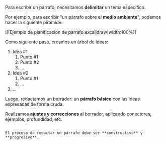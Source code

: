 Para escribir un párrafo, necesitamos **delimitar** un tema específico.

Por ejemplo, para escribir "un párrafo sobre el **medio ambiente**", podemos hacer la siguiente pirámide:

![[Ejemplo de planificacion de parrafo.excalidraw|width:100%]]

Como siguiente paso, creamos un árbol de ideas:

1. Idea #1
	1. Punto #1
	2. Punto #2
	3. ...
2. Idea #2
	1. Punto #1
	2. ...
3. ...

Luego, redactamos un borrador: un **párrafo básico** con las ideas expresadas de forma cruda.

Realizamos **ajustes y correcciones** al borrador, aplicando conectores, ejemplos, profundidad, etc.

```ad-tip

El proceso de redactar un párrafo debe ser **constructivo** y **progresivo**.

```
